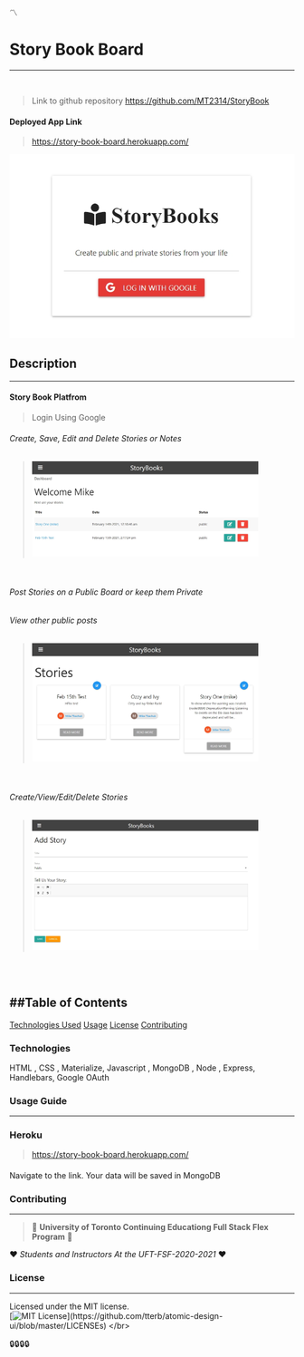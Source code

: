 :part_alternation_mark:

    
# Story Book Board
---
</br>
    
>Link to github repository https://github.com/MT2314/StoryBook
#### Deployed App Link
>https://story-book-board.herokuapp.com/
    
<img src= "/public/Images/Homepage.jpg" alt="Burger Order System Screenshot" width="600"/>
    
## Description
---
#### Story Book Platfrom 
>Login Using Google
###### Create, Save, Edit and Delete Stories or Notes
> <img src= "/public/Images/dashboard.jpg" alt="Burger Order System Screenshot" width="400"/>

</br>

###### Post Stories on a Public Board or keep them Private
###### View other public posts

> <img src= "/public/Images/PublicStories.jpg" alt="Burger Order System Screenshot" width="400"/>
</br>

###### Create/View/Edit/Delete Stories
> <img src= "/public/Images/addStory.jpg" alt="Burger Order System Screenshot" width="400"/>

    
</br>
</br>

##Table of Contents
---
[Technologies Used](#technologies)
[Usage](#usage-guide)
[License](#license)
[Contributing](#contributing)


### Technologies
HTML , CSS , Materialize, Javascript , MongoDB , Node , Express, Handlebars, Google OAuth

### Usage Guide
---
### Heroku
>https://story-book-board.herokuapp.com/
#### 
Navigate to the link. Your data will be saved in MongoDB

### Contributing
---
> :school: 
**University of Toronto Continuing Educationg
Full Stack Flex Program** 
:school:

:heart: 
*Students and Instructors At the UFT-FSF-2020-2021*
:heart:


### License
---
Licensed under the MIT license.
<br>
[![MIT License](https://img.shields.io/apm/l/atomic-design-ui.svg?)](https://github.com/tterb/atomic-design-ui/blob/master/LICENSEs)
</br>

:lock::lock::lock::lock: